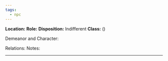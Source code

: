 ```yaml
---
tags:
  - npc
---
```

**Location:** 
**Role:** 
**Disposition:** Indifferent
**Class:**  ()

Demeanor and Character: 

Relations:
Notes:


---
